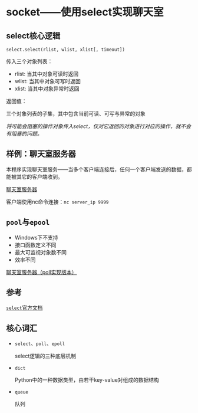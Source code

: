 # socket——使用select实现聊天室

## select核心逻辑

`select.select(rlist, wlist, xlist[, timeout])`

传入三个对象列表：

- rlist: 当其中对象可读时返回
- wlist: 当其中对象可写时返回
- xlist: 当其中对象异常时返回

返回值：

三个对象列表的子集，其中包含当前可读、可写与异常的对象

*将可能会阻塞的操作对象传入select，仅对它返回的对象进行对应的操作，就不会有阻塞的问题。*

## 样例：聊天室服务器
本程序实现聊天室服务——当多个客户端连接后，任何一个客户端发送的数据，都能被其它的客户端收到。

[聊天室服务器](programs/ChatroomServer_select.py)

客户端使用nc命令连接：`nc server_ip 9999`

## `pool`与`epool`

- Windows下不支持
- 接口函数定义不同
- 最大可监视对象数不同
- 效率不同

[聊天室服务器（poll实现版本）](programs/ChatroomServer_poll.py)

## 参考

[`select`官方文档](https://docs.python.org/3/library/select.html)

## 核心词汇

- `select`、`poll`、`epoll`

  select逻辑的三种底层机制

- `dict`

  Python中的一种数据类型，由若干key-value对组成的数据结构

- `queue`

  队列


